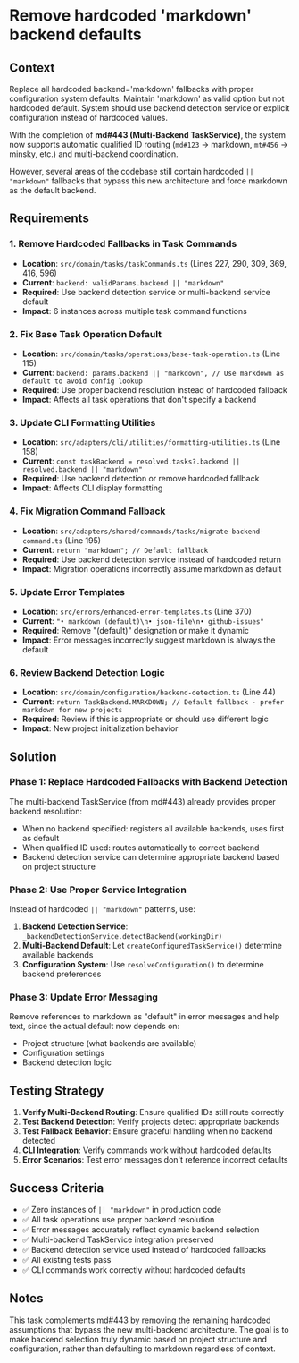 # Remove hardcoded 'markdown' backend defaults

## Context

Replace all hardcoded backend='markdown' fallbacks with proper configuration system defaults. Maintain 'markdown' as valid option but not hardcoded default. System should use backend detection service or explicit configuration instead of hardcoded values.

With the completion of **md#443 (Multi-Backend TaskService)**, the system now supports automatic qualified ID routing (`md#123` → markdown, `mt#456` → minsky, etc.) and multi-backend coordination.

However, several areas of the codebase still contain hardcoded `|| "markdown"` fallbacks that bypass this new architecture and force markdown as the default backend.

## Requirements

### 1. **Remove Hardcoded Fallbacks in Task Commands**

- **Location**: `src/domain/tasks/taskCommands.ts` (Lines 227, 290, 309, 369, 416, 596)
- **Current**: `backend: validParams.backend || "markdown"`
- **Required**: Use backend detection service or multi-backend service default
- **Impact**: 6 instances across multiple task command functions

### 2. **Fix Base Task Operation Default**

- **Location**: `src/domain/tasks/operations/base-task-operation.ts` (Line 115)
- **Current**: `backend: params.backend || "markdown", // Use markdown as default to avoid config lookup`
- **Required**: Use proper backend resolution instead of hardcoded fallback
- **Impact**: Affects all task operations that don't specify a backend

### 3. **Update CLI Formatting Utilities**

- **Location**: `src/adapters/cli/utilities/formatting-utilities.ts` (Line 158)
- **Current**: `const taskBackend = resolved.tasks?.backend || resolved.backend || "markdown"`
- **Required**: Use backend detection or remove hardcoded fallback
- **Impact**: Affects CLI display formatting

### 4. **Fix Migration Command Fallback**

- **Location**: `src/adapters/shared/commands/tasks/migrate-backend-command.ts` (Line 195)
- **Current**: `return "markdown"; // Default fallback`
- **Required**: Use backend detection service instead of hardcoded return
- **Impact**: Migration operations incorrectly assume markdown as default

### 5. **Update Error Templates**

- **Location**: `src/errors/enhanced-error-templates.ts` (Line 370)
- **Current**: `"• markdown (default)\n• json-file\n• github-issues"`
- **Required**: Remove "(default)" designation or make it dynamic
- **Impact**: Error messages incorrectly suggest markdown is always the default

### 6. **Review Backend Detection Logic**

- **Location**: `src/domain/configuration/backend-detection.ts` (Line 44)
- **Current**: `return TaskBackend.MARKDOWN; // Default fallback - prefer markdown for new projects`
- **Required**: Review if this is appropriate or should use different logic
- **Impact**: New project initialization behavior

## Solution

### **Phase 1: Replace Hardcoded Fallbacks with Backend Detection**

The multi-backend TaskService (from md#443) already provides proper backend resolution:

- When no backend specified: registers all available backends, uses first as default
- When qualified ID used: routes automatically to correct backend
- Backend detection service can determine appropriate backend based on project structure

### **Phase 2: Use Proper Service Integration**

Instead of hardcoded `|| "markdown"` patterns, use:

1. **Backend Detection Service**: `_backendDetectionService.detectBackend(workingDir)`
2. **Multi-Backend Default**: Let `createConfiguredTaskService()` determine available backends
3. **Configuration System**: Use `resolveConfiguration()` to determine backend preferences

### **Phase 3: Update Error Messaging**

Remove references to markdown as "default" in error messages and help text, since the actual default now depends on:

- Project structure (what backends are available)
- Configuration settings
- Backend detection logic

## Testing Strategy

1. **Verify Multi-Backend Routing**: Ensure qualified IDs still route correctly
2. **Test Backend Detection**: Verify projects detect appropriate backends
3. **Test Fallback Behavior**: Ensure graceful handling when no backend detected
4. **CLI Integration**: Verify commands work without hardcoded defaults
5. **Error Scenarios**: Test error messages don't reference incorrect defaults

## Success Criteria

- ✅ Zero instances of `|| "markdown"` in production code
- ✅ All task operations use proper backend resolution
- ✅ Error messages accurately reflect dynamic backend selection
- ✅ Multi-backend TaskService integration preserved
- ✅ Backend detection service used instead of hardcoded fallbacks
- ✅ All existing tests pass
- ✅ CLI commands work correctly without hardcoded defaults

## Notes

This task complements md#443 by removing the remaining hardcoded assumptions that bypass the new multi-backend architecture. The goal is to make backend selection truly dynamic based on project structure and configuration, rather than defaulting to markdown regardless of context.
